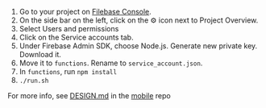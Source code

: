 1. Go to your project on [Filebase Console](https://console.firebase.google.com).
2. On the side bar on the left, click on the :gear: icon next to Project Overview.
3. Select Users and permissions
4. Click on the Service accounts tab.
5. Under Firebase Admin SDK, choose Node.js. Generate new private key. Download it.
6. Move it to `functions`. Rename to `service_account.json`.
7. In `functions`, run `npm install`
8. `./run.sh`

For more info, see [DESIGN.md](https://github.com/GetBallot/mobile/blob/master/DESIGN.md) in the [mobile](https://github.com/GetBallot/mobile) repo
